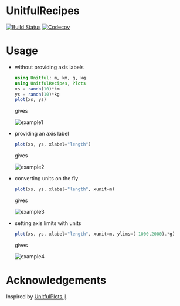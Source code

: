 # UnitfulRecipes

[![Build Status](https://travis-ci.com/jw3126/UnitfulRecipes.jl.svg?branch=master)](https://travis-ci.com/jw3126/UnitfulRecipes.jl)
[![Codecov](https://codecov.io/gh/jw3126/UnitfulRecipes.jl/branch/master/graph/badge.svg)](https://codecov.io/gh/jw3126/UnitfulRecipes.jl)

# Usage

- without providing axis labels

    ```julia
    using Unitful: m, km, g, kg
    using UnitfulRecipes, Plots
    xs = randn(10)*km
    ys = randn(10)*kg
    plot(xs, ys)
    ```

    gives

    ![example1](https://user-images.githubusercontent.com/4486578/72591885-74a20500-3955-11ea-9552-489451bd01fd.png)

- providing an axis label

    ```julia
    plot(xs, ys, xlabel="length")
    ```

    gives

    ![example2](https://user-images.githubusercontent.com/4486578/72591886-74a20500-3955-11ea-880b-ae34a67fb1ff.png)


- converting units on the fly

    ```julia
    plot(xs, ys, xlabel="length", xunit=m)
    ```

    gives

    ![example3](https://user-images.githubusercontent.com/4486578/72591888-74a20500-3955-11ea-9630-344700694002.png)

- setting axis limits with units

    ```julia
    plot(xs, ys, xlabel="length", xunit=m, ylims=(-1000,2000).*g)
    ```

    gives

    ![example4](https://user-images.githubusercontent.com/4486578/72591890-753a9b80-3955-11ea-8aa3-0b89ea42c6ec.png)

# Acknowledgements

Inspired by [UnitfulPlots.jl](https://github.com/PainterQubits/UnitfulPlots.jl).
